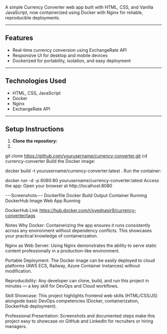 A simple Currency Converter web app built with HTML, CSS, and Vanilla JavaScript,
now containerized using Docker with Nginx for reliable, reproducible deployments.

---

## Features
- Real-time currency conversion using ExchangeRate API
- Responsive UI for desktop and mobile devices
- Dockerized for portability, isolation, and easy deployment

---

## Technologies Used
- HTML, CSS, JavaScript
- Docker
- Nginx
- ExchangeRate API

---

## Setup Instructions

1. **Clone the repository:**
2. 
git clone https://github.com/yourusername/currency-converter.git
cd currency-converter
Build the Docker image:


docker build -t yourusername/currency-converter:latest .
Run the container:


docker run -d -p 8080:80 yourusername/currency-converter:latest
Access the app:
Open your browser at http://localhost:8080

---Screenshots---
Dockerfile
Docker Build Output
Container Running
DockerHub Image
Web App Running

DockerHub Link
https://hub.docker.com/r/syednasir9/currency-converter/tags

Notes
Why Docker: Containerizing the app ensures it runs consistently across any environment without dependency conflicts. This showcases your practical knowledge of containerization.

Nginx as Web Server: Using Nginx demonstrates the ability to serve static content professionally in a production-like environment.

Portable Deployment: The Docker image can be easily deployed to cloud platforms (AWS ECS, Railway, Azure Container Instances) without modification.

Reproducibility: Any developer can clone, build, and run this project in minutes — a key skill for DevOps and Cloud workflows.

Skill Showcase: This project highlights frontend web skills (HTML/CSS/JS) alongside basic DevOps competencies (Docker, containerization, DockerHub deployment).

Professional Presentation: Screenshots and documented steps make this project easy to showcase on GitHub and LinkedIn for recruiters or hiring managers.
